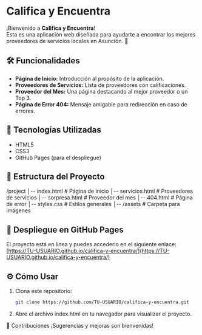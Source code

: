 # Califica y Encuentra

¡Bienvenido a **Califica y Encuentra**!  
Esta es una aplicación web diseñada para ayudarte a encontrar los mejores proveedores de servicios locales en Asunción. 🚀

## 🛠 Funcionalidades
- **Página de Inicio:** Introducción al propósito de la aplicación.  
- **Proveedores de Servicios:** Lista de proveedores con calificaciones.  
- **Proveedor del Mes:** Una página destacando al mejor proveedor o un Top 3.  
- **Página de Error 404:** Mensaje amigable para redirección en caso de errores.  

## 🌟 Tecnologías Utilizadas
- HTML5
- CSS3
- GitHub Pages (para el despliegue)

## 📂 Estructura del Proyecto
/project
│-- index.html # Página de inicio
│-- servicios.html # Proveedores de servicios
│-- sorpresa.html # Proveedor del mes
│-- 404.html # Página de error
│-- styles.css # Estilos generales
│-- /assets # Carpeta para imágenes


## 🚀 Despliegue en GitHub Pages
El proyecto está en línea y puedes accederlo en el siguiente enlace:  
[https://TU-USUARIO.github.io/califica-y-encuentra/](https://TU-USUARIO.github.io/califica-y-encuentra/)

## ⚙️ Cómo Usar
1. Clona este repositorio:
   ```bash
   git clone https://github.com/TU-USUARIO/califica-y-encuentra.git

2. Abre el archivo index.html en tu navegador para visualizar el proyecto.

🤝 Contribuciones
¡Sugerencias y mejoras son bienvenidas!